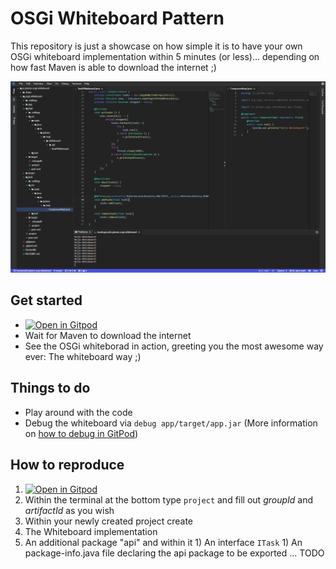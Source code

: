 # OSGi Whiteboard Pattern
This repository is just a showcase on how simple it is to have your own OSGi whiteboard implementation within 5 minutes (or less)... depending on how fast Maven is able to download the internet ;)
 
 ![Gitpod Whiteboard](https://github.com/Sandared/io.jatoms.osgi.whiteboard/blob/master/gitpod-whiteboard.PNG)


## Get started
* [![Open in Gitpod](https://gitpod.io/button/open-in-gitpod.svg)](https://gitpod.io#https://github.com/Sandared/io.jatoms.osgi.whiteboard)
* Wait for Maven to download the internet
* See the OSGi whiteborad in action, greeting you the most awesome way ever: The whiteboard way ;)

## Things to do
* Play around with the code
* Debug the whiteboard via `debug app/target/app.jar` (More information on [how to debug in GitPod](https://github.com/Sandared/io.jatoms.osgi.base/blob/master/README.md#how-to-debug-an-application-without-a-main-method))

## How to reproduce
1) [![Open in Gitpod](https://gitpod.io/button/open-in-gitpod.svg)](https://gitpod.io#https://github.com/Sandared/io.jatoms.osgi.base)
1) Within the terminal at the bottom type `project` and fill out *groupId* and *artifactId* as you wish
1) Within your newly created project create
  1) The Whiteboard implementation
  1) An additional package "api" and within it
    1) An interface `ITask`
    1) An package-info.java file declaring the api package to be exported
    ...
TODO
